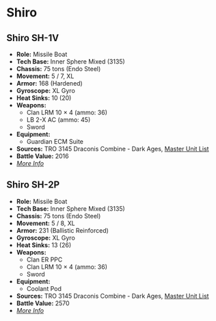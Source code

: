 # Shiro
## Shiro SH-1V
- **Role:** Missile Boat
- **Tech Base:** Inner Sphere Mixed (3135)
- **Chassis:** 75 tons (Endo Steel)
- **Movement:** 5 / 7, XL
- **Armor:** 168 (Hardened)
- **Gyroscope:** XL Gyro
- **Heat Sinks:** 10 (20)
- **Weapons:**
  - Clan LRM 10 × 4 (ammo: 36)
  - LB 2-X AC (ammo: 45)
  - Sword
- **Equipment:**
  - Guardian ECM Suite
- **Sources:** TRO 3145 Draconis Combine - Dark Ages, [Master Unit List](http://masterunitlist.info/Unit/Details/6416/shiro-sh-1v)
- **Battle Value:** 2016
- [*More Info*](shiro/shiro_sh-1v.md)

## Shiro SH-2P
- **Role:** Missile Boat
- **Tech Base:** Inner Sphere Mixed (3135)
- **Chassis:** 75 tons (Endo Steel)
- **Movement:** 5 / 8, XL
- **Armor:** 231 (Ballistic Reinforced)
- **Gyroscope:** XL Gyro
- **Heat Sinks:** 13 (26)
- **Weapons:**
  - Clan ER PPC
  - Clan LRM 10 × 4 (ammo: 36)
  - Sword
- **Equipment:**
  - Coolant Pod
- **Sources:** TRO 3145 Draconis Combine - Dark Ages, [Master Unit List](http://masterunitlist.info/Unit/Details/6417/shiro-sh-2p)
- **Battle Value:** 2570
- [*More Info*](shiro/shiro_sh-2p.md)

